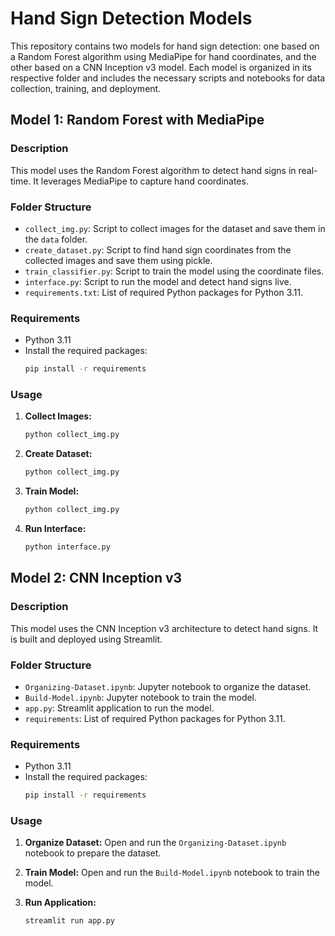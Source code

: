 # Hand Sign Detection Models

This repository contains two models for hand sign detection: one based on a Random Forest algorithm using MediaPipe for hand coordinates, and the other based on a CNN Inception v3 model. Each model is organized in its respective folder and includes the necessary scripts and notebooks for data collection, training, and deployment.

## Model 1: Random Forest with MediaPipe

### Description
This model uses the Random Forest algorithm to detect hand signs in real-time. It leverages MediaPipe to capture hand coordinates.

### Folder Structure
- `collect_img.py`: Script to collect images for the dataset and save them in the `data` folder.
- `create_dataset.py`: Script to find hand sign coordinates from the collected images and save them using pickle.
- `train_classifier.py`: Script to train the model using the coordinate files.
- `interface.py`: Script to run the model and detect hand signs live.
- `requirements.txt`: List of required Python packages for Python 3.11.

### Requirements
- Python 3.11
- Install the required packages:
  ```bash
  pip install -r requirements

### Usage

1. **Collect Images:**
   ```bash
   python collect_img.py

2. **Create Dataset:**
   ```bash
   python collect_img.py

3. **Train Model:**
   ```bash
   python collect_img.py

4. **Run Interface:**
    ```bash
    python interface.py

## Model 2: CNN Inception v3

### Description
This model uses the CNN Inception v3 architecture to detect hand signs. It is built and deployed using Streamlit.

### Folder Structure
- `Organizing-Dataset.ipynb`: Jupyter notebook to organize the dataset.
- `Build-Model.ipynb`: Jupyter notebook to train the model.
- `app.py`: Streamlit application to run the model.
- `requirements`: List of required Python packages for Python 3.11.

### Requirements
- Python 3.11
- Install the required packages:
  ```bash
  pip install -r requirements

### Usage

1. **Organize Dataset:**
    Open and run the `Organizing-Dataset.ipynb` notebook to prepare the dataset.

2. **Train Model:**
   Open and run the `Build-Model.ipynb` notebook to train the model.

3. **Run Application:**
   ```bash
   streamlit run app.py
